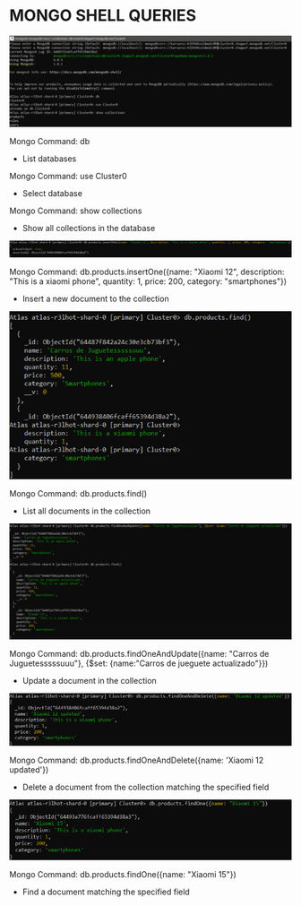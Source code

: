 # MONGO SHELL QUERIES

![MONGOSHELL](src/assets/Capture.PNG)

Mongo Command: db

- List databases

Mongo Command: use Cluster0

- Select database

Mongo Command: show collections

- Show all collections in the database

![MONGOSHELL](src/assets/Capture1.PNG)

Mongo Command: db.products.insertOne({name: "Xiaomi 12", description: "This is a xiaomi phone", quantity: 1, price: 200, category: "smartphones"})

- Insert a new document to the collection

![MONGOSHELL](src/assets/Capture2.PNG)

Mongo Command: db.products.find()

- List all documents in the collection

![MONGOSHELL](src/assets/Capture3.PNG)

Mongo Command: db.products.findOneAndUpdate({name: "Carros de Juguetesssssuuu"}, {$set: {name:"Carros de jueguete actualizado"}})

- Update a document in the collection

![MONGOSHELL](src/assets/Capture4.PNG)

Mongo Command: db.products.findOneAndDelete({name: 'Xiaomi 12 updated'})

- Delete a document from the collection matching the specified field

![MONGOSHELL](src/assets/Capture5.PNG)

Mongo Command: db.products.findOne({name: "Xiaomi 15"})

- Find a document matching the specified field
